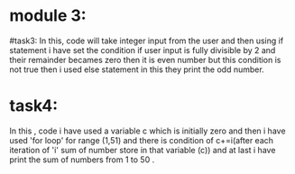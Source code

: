 # module 3:
#task3:
In this, code will take integer input from the user and then using if statement i have set the condition if user input is fully divisible by 2 and their remainder becames zero then it is even number but this condition is not true then i used else statement in this they print the odd number.

# task4:
In this , code i have used a variable c which is initially zero and then i have used 'for loop' for range (1,51) and there is condition of c+=i(after each iteration of 'i' sum of number store in that variable (c)) and at last i have print the sum of numbers from 1 to 50 .
